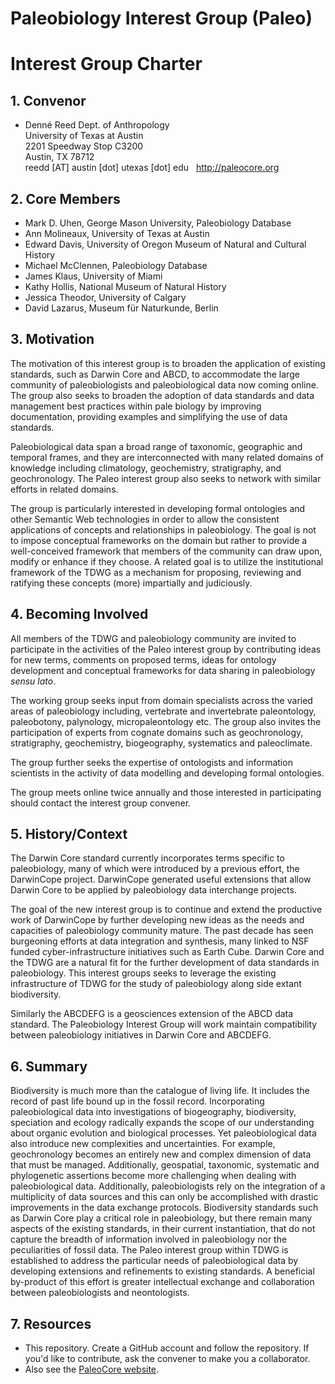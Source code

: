 # Paleobiology Interest Group (Paleo)
# Interest Group Charter

## 1. Convenor

- Denné Reed
Dept. of Anthropology  
University of Texas at Austin  
2201 Speedway Stop C3200  
Austin, TX 78712  
reedd [AT] austin [dot] utexas [dot] edu  
http://paleocore.org  

## 2. Core Members

- Mark D. Uhen, George Mason University, Paleobiology Database
- Ann Molineaux, University of Texas at Austin
- Edward Davis, University of Oregon Museum of Natural and Cultural History
- Michael McClennen, Paleobiology Database
- James Klaus, University of Miami
- Kathy Hollis, National Museum of Natural History
- Jessica Theodor, University of Calgary
- David Lazarus, Museum für Naturkunde, Berlin

## 3. Motivation

The motivation of this interest group is to broaden the application of existing standards, such as Darwin Core and ABCD, to accommodate the large community of paleobiologists and paleobiological data now coming online.  The group also seeks to broaden the adoption of data standards and data management best practices within pale biology by improving documentation, providing examples and simplifying the use of data standards.

Paleobiological data span a broad range of taxonomic, geographic and temporal frames, and they are interconnected with many related domains of knowledge including climatology, geochemistry, stratigraphy, and geochronology. The Paleo interest group also seeks to network with similar efforts in related domains.

The group is particularly interested in developing formal ontologies and other Semantic Web technologies in order to allow the consistent applications of concepts and relationships in paleobiology. The goal is not to impose conceptual frameworks on the domain but rather to provide a well-conceived framework that members of the community can draw upon, modify or enhance if they choose.  A related goal is to utilize the institutional framework of the TDWG as a mechanism for proposing, reviewing and ratifying these concepts (more) impartially and judiciously.

## 4. Becoming Involved

All members of the TDWG and paleobiology community are invited to participate in the activities of the Paleo interest group by contributing ideas for new terms, comments on proposed terms, ideas for ontology development and conceptual frameworks for data sharing in paleobiology _sensu lato_.

The working group seeks input from domain specialists across the varied areas of paleobiology including, vertebrate and invertebrate paleontology, paleobotony, palynology, micropaleontology etc. The group also invites the participation of experts from cognate domains such as geochronology, stratigraphy, geochemistry, biogeography, systematics and paleoclimate.

The group further seeks the expertise of ontologists and information scientists in the activity of data modelling and developing formal ontologies.

The group meets online twice annually and those interested in participating should contact the interest group convener.

## 5. History/Context

The Darwin Core standard currently incorporates terms specific to paleobiology, many of which were introduced by a previous effort, the DarwinCope project. DarwinCope generated useful extensions that allow Darwin Core to be applied by paleobiology data interchange projects.

The goal of the new interest group is to continue and extend the productive work of DarwinCope by further developing new ideas as the needs and capacities of paleobiology community mature. The past decade has seen burgeoning efforts at data integration and synthesis, many linked to NSF funded cyber-infrastructure initiatives such as Earth Cube. Darwin Core and the TDWG are a natural fit for the further development of data standards in paleobiology. This interest groups seeks to leverage the existing infrastructure of TDWG for the study of paleobiology along side extant biodiversity.

Similarly the ABCDEFG is a geosciences extension of the ABCD data standard. The Paleobiology Interest Group will work maintain compatibility between paleobiology initiatives in Darwin Core and ABCDEFG.  

## 6. Summary

Biodiversity is much more than the catalogue of living life. It includes the record of past life bound up in the fossil record. Incorporating paleobiological data into investigations of biogeography, biodiversity, speciation and ecology radically expands the scope of our understanding about organic evolution and biological processes. Yet paleobiological data also introduce new complexities and uncertainties.  For example, geochronology becomes an entirely new and complex dimension of data that must be managed. Additionally, geospatial, taxonomic, systematic and phylogenetic assertions become more challenging when dealing with paleobiological data. Additionally, paleobiologists rely on the integration of a multiplicity of data sources and this can only be accomplished with drastic improvements in the data exchange protocols. Biodiversity standards such as Darwin Core play a critical role in paleobiology, but there remain many aspects of the existing standards, in their current instantiation, that do not capture the breadth of information involved in paleobiology nor the peculiarities of fossil data. The Paleo interest group within TDWG is established to address the particular needs of paleobiological data by developing extensions and refinements to existing standards. A beneficial by-product of this effort is greater intellectual exchange and collaboration between paleobiologists and neontologists.  

## 7. Resources

- This repository.  Create a GitHub account and follow the repository.  If you'd like to contribute, ask the convener to make you a collaborator.  
- Also see the [PaleoCore website](http://paleocore.org).  

